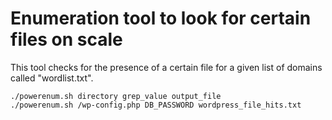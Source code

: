 # Enumeration tool to look for certain files on scale

This tool checks for the presence of a certain file for a given list of domains called "wordlist.txt".

```
./powerenum.sh directory grep_value output_file
./powerenum.sh /wp-config.php DB_PASSWORD wordpress_file_hits.txt
``` 
